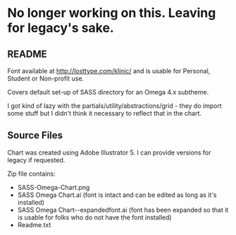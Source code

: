 # No longer working on this. Leaving for legacy's sake.

## README

Font available at http://losttype.com/klinic/ and is usable for Personal, Student or Non-profit use. 

Covers default set-up of SASS directory for an Omega 4.x subtheme.

I got kind of lazy with the partials/utility/abstractions/grid - they do import some stuff but I didn't think it necessary to reflect that in the chart.

## Source Files

Chart was created using Adobe Illustrator 5. I can provide versions for legacy if requested.

Zip file contains:

- SASS-Omega-Chart.png
- SASS Omega Chart.ai (font is intact and can be edited as long as it's installed)
- SASS Omega Chart--expandedfont.ai (font has been expanded so that it is usable for folks who do not have the font installed)
- Readme.txt
